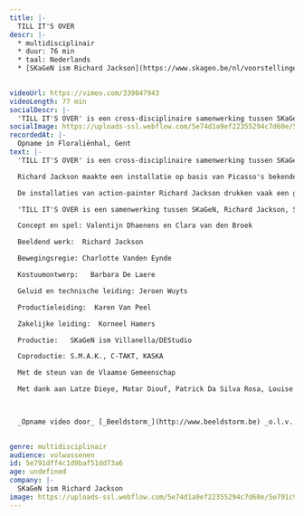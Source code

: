 ```yaml
---
title: |-
  TILL IT'S OVER
descr: |-
  * multidisciplinair
  * duur: 76 min
  * taal: Nederlands
  * [SKaGeN ism Richard Jackson](https://www.skagen.be/nl/voorstellingen/till-its-over)

  ‍
videoUrl: https://vimeo.com/339047943
videoLength: 77 min
socialDescr: |-
  'TILL IT'S OVER' is een cross-disciplinaire samenwerking tussen SKaGeN en de Amerikaanse schilder en beeldend kunstenaar Richard Jackson, rond de thema's burgeroorlog, tederheid en wraak. Richard Jackson maakte een installatie op basis van Picasso's bekende oorlogsschilderij Guernica. Acteurs Valentijn Dhaenens en Clara van den Broek creëren een theatrale performance op basis van hetzelfde thema. Hoe gaan twee mensen om met de gevolgen van extreem geweld, en wat is de blijvende impact wanneer de tijd zijn werk heeft gedaan? Kan geweld ons dichter bij elkaar brengen? Dringen we dieper in elkaar door en raken we verbonden ondanks of zelfs door het geweld dat we elkaar aandoen? Creëert geweld intimiteit?
socialImage: https://uploads-ssl.webflow.com/5e74d1a9ef22355294c7d60e/5e791c981dfa9fe4a2585582_SKaGeN_Till%20It_s%20Over%20(c)%20Fred%20Debrock.jpeg
recordedAt: |-
  Opname in Floraliënhal, Gent
text: |-
  'TILL IT'S OVER' is een cross-disciplinaire samenwerking tussen SKaGeN en de Amerikaanse schilder en beeldend kunstenaar Richard Jackson, rond de thema's burgeroorlog, tederheid en wraak.

  Richard Jackson maakte een installatie op basis van Picasso's bekende oorlogsschilderij Guernica. Acteurs Valentijn Dhaenens en Clara van den Broek creëren een theatrale performance op basis van hetzelfde thema. Hoe gaan twee mensen om met de gevolgen van extreem geweld, en wat is de blijvende impact wanneer de tijd zijn werk heeft gedaan? Kan geweld ons dichter bij elkaar brengen? Dringen we dieper in elkaar door en raken we verbonden ondanks of zelfs door het geweld dat we elkaar aandoen? Creëert geweld intimiteit?

  De installaties van action-painter Richard Jackson drukken vaak een gevolg uit: wat blijft zichtbaar achter na een krachtige fysieke actie? Dhaenens en van den Broek laten zich als performers aantasten door het werk van Jackson en verhouden zich tot de context die hij creëert.

  'TILL IT'S OVER is een samenwerking tussen SKaGeN, Richard Jackson, S.M.A.K. Gent, C-Mine Genk, de Koninklijke Academie voor Schone Kunsten Antwerpen en DE Studio / Villanella.

  Concept en spel: Valentijn Dhaenens en Clara van den Broek

  Beeldend werk:  Richard Jackson

  Bewegingsregie: Charlotte Vanden Eynde

  Kostuumontwerp:   Barbara De Laere

  Geluid en technische leiding: Jeroen Wuyts

  Productieleiding:  Karen Van Peel

  Zakelijke leiding:  Korneel Hamers

  Productie:   SKaGeN ism Villanella/DEStudio

  Coproductie: S.M.A.K., C-TAKT, KASKA

  Met de steun van de Vlaamse Gemeenschap

  Met dank aan Latze Dieye, Matar Diouf, Patrick Da Silva Rosa, Louise Goegebeur, Joris Goorden, crew Villanella

  ‍

  _Opname video door_ [_Beeldstorm_](http://www.beeldstorm.be) _o.l.v. Jan Bosteels_  

  ‍
genre: multidisciplinair
audience: volwassenen
id: 5e791dff4c1d9baf51dd73a6
age: undefined
company: |-
  SKaGeN ism Richard Jackson
image: https://uploads-ssl.webflow.com/5e74d1a9ef22355294c7d60e/5e791c981dfa9fe4a2585582_SKaGeN_Till%20It_s%20Over%20(c)%20Fred%20Debrock.jpeg
---
```

